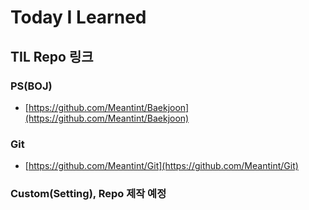 # Today I Learned

## TIL Repo 링크

### PS(BOJ)

- [https://github.com/Meantint/Baekjoon](https://github.com/Meantint/Baekjoon)

### Git

- [https://github.com/Meantint/Git](https://github.com/Meantint/Git)

### Custom(Setting), Repo 제작 예정
